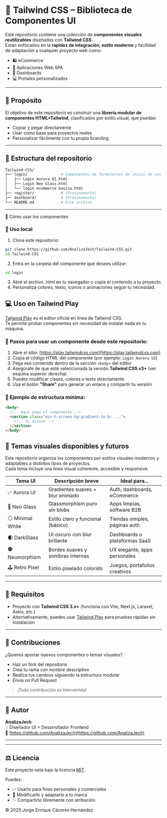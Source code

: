 # 🎨 Tailwind CSS – Biblioteca de Componentes UI

Este repositorio contiene una colección de **componentes visuales reutilizables** diseñados con **Tailwind CSS**.  
Están enfocados en la **rapidez de integración, estilo moderno** y facilidad de adaptación a cualquier proyecto web como:

- 🛍️ eCommerce
- 📲 Aplicaciones Web SPA
- 🧾 Dashboards
- 💻 Portales personalizados

---

## 🎯 Propósito

El objetivo de este repositorio es construir una **librería modular de componentes HTML+Tailwind**, clasificados por estilo visual, que puedas:

- Copiar y pegar directamente
- Usar como base para proyectos reales
- Personalizar fácilmente con tu propio branding

---

## 🧰 Estructura del repositorio

```bash
Tailwind-CSS/
├── login/               # Componentes de formularios de inicio de sesión
│   ├── Login Aurora UI.html
│   ├── Login Neo Glass.html
│   └── login ecommerce basico.html
├── register/            # (Próximamente)
├── dashboard/           # (Próximamente)
└── README.md            # Este archivo
````

---

🧠 Cómo usar los componentes

### 🔧 Uso local

1. Clona este repositorio:

```bash
git clone https://github.com/AnalizaJech/Tailwind-CSS.git
cd Tailwind-CSS
````

2. Entra en la carpeta del componente que desees utilizar:
```bash
cd login
````

3. Abre el archivo .html en tu navegador o copia el contenido a tu proyecto.
4. Personaliza colores, texto, íconos o animaciones según tu necesidad.

## 💻 Uso en Tailwind Play

[Tailwind Play](https://play.tailwindcss.com) es el editor oficial en línea de Tailwind CSS.  
Te permite probar componentes sin necesidad de instalar nada en tu máquina.

### 📌 Pasos para usar un componente desde este repositorio:

1. Abre el sitio: [https://play.tailwindcss.com](https://play.tailwindcss.com)
2. Copia el código HTML del componente (por ejemplo: `Login Aurora UI`)
3. Pega ese contenido dentro de la sección `<body>` del editor
4. Asegúrate de que esté seleccionada la versión **Tailwind CSS v3+** (ver esquina superior derecha)
5. Puedes modificar clases, colores o texto directamente
6. Usa el botón **"Share"** para generar un enlace y compartir tu versión

### 🧪 Ejemplo de estructura mínima:

```html
<body>
  <!-- Aquí pega el componente -->
  <section class="min-h-screen bg-gradient-to-br ...">
    <!-- Tu diseño -->
  </section>
</body>
````

## 🎨 Temas visuales disponibles y futuros

Este repositorio organiza los componentes por estilos visuales modernos y adaptables a distintos tipos de proyectos.  
Cada tema incluye una línea visual coherente, accesible y responsive.

| Tema UI             | Descripción breve                         | Ideal para...                      |
|---------------------|--------------------------------------------|------------------------------------|
| ✅ Aurora UI        | Gradientes suaves + blur animado          | Auth, dashboards, eCommerce        |
| 🧊 Neo Glass        | Glassmorphism puro sin blobs              | Apps limpias, software B2B         |
| ⚪ Minimal White    | Estilo claro y funcional (básico)         | Tiendas simples, páginas auth      |
| 🌒 DarkGlass        | UI oscuro con blur brillante              | Dashboards o plataformas SaaS      |
| 🟠 Neumorphism      | Bordes suaves y sombras internas          | UX elegante, apps personales       |
| 🕹️ Retro Pixel      | Estilo pixelado colorido                  | Juegos, portafolios creativos      |

---

## 📍 Requisitos

- Proyecto con **Tailwind CSS 3.x+** (funciona con Vite, Next.js, Laravel, Astro, etc.)
- Alternativamente, puedes usar [Tailwind Play](https://play.tailwindcss.com) para pruebas rápidas sin instalación

---

## 🤝 Contribuciones

¿Quieres aportar nuevos componentes o temas visuales?

- Haz un fork del repositorio
- Crea tu rama con nombre descriptivo
- Realiza tus cambios siguiendo la estructura modular
- Envía un Pull Request

> ¡Toda contribución es bienvenida!

---

## 👤 Autor

**AnalizaJech**  
💡 Diseñador UI + Desarrollador Frontend  
🔗 [https://github.com/AnalizaJech](https://github.com/AnalizaJech)

---

---

## ⚖️ Licencia

Este proyecto está bajo la licencia [MIT](./LICENSE).

Puedes:

- ✅ Usarlo para fines personales y comerciales  
- 🔄 Modificarlo y adaptarlo a tu marca  
- ✨ Compartirlo libremente con atribución  

© 2025 Jorge Enrique Cáceres Hernández



